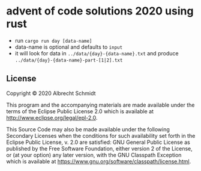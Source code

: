 # advent of code solutions 2020 using rust

* run `cargo run day [data-name]`
* data-name is optional and defaults to `input`
* it will look for data in `../data/{day}-{data-name}.txt` and produce `../data/{day}-{data-name}-part-[1|2].txt`

## License

Copyright © 2020 Albrecht Schmidt

This program and the accompanying materials are made available under the
terms of the Eclipse Public License 2.0 which is available at
http://www.eclipse.org/legal/epl-2.0.

This Source Code may also be made available under the following Secondary
Licenses when the conditions for such availability set forth in the Eclipse
Public License, v. 2.0 are satisfied: GNU General Public License as published by
the Free Software Foundation, either version 2 of the License, or (at your
option) any later version, with the GNU Classpath Exception which is available
at https://www.gnu.org/software/classpath/license.html.
